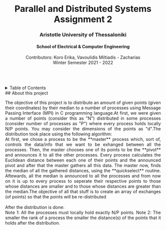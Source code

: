 <div id="top"></div>
<br />
<div align="center">
  <h1 align="center">Parallel and Distributed Systems Assignment 2</h1>
  <h3 align="center">Aristotle University of Thessaloniki</h3>
  <h4 align="center">School of Electrical & Computer Engineering</h4>
  <p align="center">
    Contributors: Koro Erika, Vavoulidis Miltiadis - Zacharias
    <br />
    Winter Semester 2021 - 2022
    <br />
    <br />
    <br />
    <br />
  </p>
</div>
<details>
  <summary>Table of Contents</summary>
  <ol>
    <li><a href="#about-this-project">About this project</a></li>
    <li><a href="#getting-started">Getting started</a></li>
    <li><a href="#dependencies">Dependencies</a></li>
    <li><a href="#project-directory-layout">Project directory layout</a></li>
    <li><a href="#compile-and-run">Complile and run</a></li>
    <li><a href="#graphs">Graphs</a></li>
    <li><a href="#useful-links">Useful links</a></li>
  </ol>
</details>
## About this project
<p align="justify">
The objective of this project is to distribute an amount of given points (given their coordinates) by their median to a number of processes using Message Passing Interface (MPI) in C programming language.At first, we were given a number of points (consider this as "N") distributed in some processes (consider number of processes as "P") where every process holds locally N/P points. You may consider the dimensions of the points as "d".The distribution took place using the following algorithm:
<br/>
At first, we chose a process to be the **master** process which, sort of, controls the data/info that we want to be exhanged between all the processes. Then, the master chooses one of its points to be the **pivot** and announces it to all the other processes. Every process calculates the Euclidean distance between each one of their points and the announced pivot and after that the master gathers all this data. The master now, finds the median of all the gathered distances, using the **quickselect** routine. Aftewards, all the median is announced to all the processes and from now on it is up to every process to seperate their respective points to those whose distances are smaller and to those whose distances are greater than the median.The objective of all that stuff is to create an array of exchanges (of points) so that the points will be re-distributed
<br/>
<br/>
After the distribution is done:
<br/>
Note 1: All the processes must locally hold exactly N/P points. 
Note 2: The smaller the rank of a process the smaller the distance(s) of the points that it holds after the distribution.

